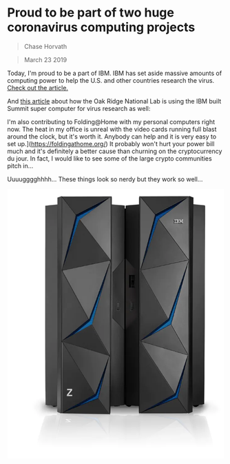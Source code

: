 # Proud to be part of two huge coronavirus computing projects
> Chase Horvath

> March 23 2019

Today, I'm proud to be a part of IBM. IBM has set aside massive amounts of computing power to help the U.S.
and other countries research the virus. 
[Check out the article.](https://newsroom.ibm.com/IBM-helps-bring-supercomputers-into-the-global-fight-against-COVID-19)


And [this article](https://www.ibm.com/blogs/nordic-msp/ibm-supercomputer-summit-attacks-coronavirus/) 
about how the Oak Ridge National Lab is using the IBM built Summit super computer for virus research as well:


I'm also contributing to Folding@Home with my personal computers right now. The heat in my office is unreal
with the video cards running full blast around the clock, but it's worth it. 
Anybody can help and it is very easy to set up.](https://foldingathome.org/)
It probably won't hurt your power bill much and it's definitely a better cause than churning on the cryptocurrency du jour. 
In fact, I would like to see some of the large crypto communities pitch in...

Uuuugggghhhh... These things look so nerdy but they work so well...

![](https://raw.githubusercontent.com/SpaceShipChase/SpaceShipChase.github.io/master/Posts/2020-03-32/z_hardware_img-RT-z14-2x.webp)
